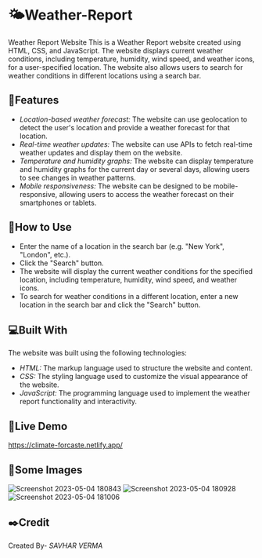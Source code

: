 # 🌤️Weather-Report
Weather Report Website This is a Weather Report website created using HTML, CSS, and JavaScript. The website displays current weather conditions, including temperature, humidity, wind speed, and weather icons, for a user-specified location. The website also allows users to search for weather conditions in different locations using a search bar.

## 🔑Features
- *Location-based weather forecast:* The website can use geolocation to detect the user's location and provide a weather forecast for that location.
- *Real-time weather updates:* The website can use APIs to fetch real-time weather updates and display them on the website.
- *Temperature and humidity graphs:* The website can display temperature and humidity graphs for the current day or several days, allowing users to see changes in weather patterns.
- *Mobile responsiveness:* The website can be designed to be mobile-responsive, allowing users to access the weather forecast on their smartphones or tablets.

## 🧭How to Use
- Enter the name of a location in the search bar (e.g. "New York", "London", etc.).
- Click the "Search" button.
- The website will display the current weather conditions for the specified location, including temperature, humidity, wind speed, and weather icons.
- To search for weather conditions in a different location, enter a new location in the search bar and click the "Search" button.

## 💻Built With
The website was built using the following technologies:

- *HTML:* The markup language used to structure the website and content.
- *CSS:* The styling language used to customize the visual appearance of the website.
- *JavaScript:* The programming language used to implement the weather report functionality and interactivity.

## 🔗Live Demo
https://climate-forcaste.netlify.app/

## 📸Some Images
![Screenshot 2023-05-04 180843](https://user-images.githubusercontent.com/128722563/236208791-939d168a-6802-4f31-9890-b33b5fd140c4.png)
![Screenshot 2023-05-04 180928](https://user-images.githubusercontent.com/128722563/236208795-4475cf13-c8bc-4f81-b4a3-beaf1ea3d0f4.png)
![Screenshot 2023-05-04 181006](https://user-images.githubusercontent.com/128722563/236208800-2c10811c-a443-472d-9660-4cfa910c1938.png)

## ✒️Credit
Created By- *SAVHAR VERMA*
